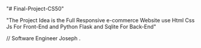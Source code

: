 "# Final-Project-CS50" 

"The Project Idea is the Full Responsive e-commerce Website
use Html Css Js For Front-End
and Python Flask and Sqlite For Back-End"

// Software Engineer Joseph .